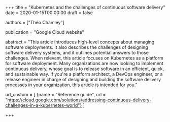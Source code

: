 +++
title = "Kubernetes and the challenges of continuous software delivery"
date = 2020-01-15T00:00:00
draft = false

authors = ["Théo Chamley"]

publication = "Google Cloud website"

abstract = "This article introduces high-level concepts about managing software deployments. It also describes the challenges of designing software delivery systems, and it outlines potential answers to those challenges. When relevant, this article focuses on Kubernetes as a platform for software deployment. Many organizations are now looking to implement continuous delivery, whose goal is to release software in an efficient, quick, and sustainable way. If you're a platform architect, a DevOps engineer, or a release engineer in charge of designing and building the software delivery processes in your organization, this article is intended for you."

url_custom = [
  {name = "Reference guide", url = "https://cloud.google.com/solutions/addressing-continuous-delivery-challenges-in-a-kubernetes-world"}
  ]

+++
